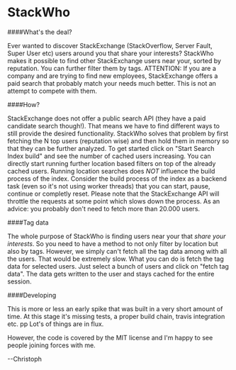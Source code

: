 # StackWho

####What's the deal?

Ever wanted to discover StackExchange (StackOverflow, Server Fault, Super User etc) users around you that share your interests? StackWho makes it possible to find other StackExchange users near your, sorted by reputation. You can further filter them by tags. ATTENTION: If you are a company and are trying to find new employees, StackExchange offers a paid search that probably match your needs much better. This is not an attempt to compete with them.

####How?

StackExchange does not offer a public search API (they have a paid candidate search though!). That means we have to find different ways to still provide the desired functionality. StackWho solves that problem by first fetching the N top users (reputation wise) and then hold them in memory so that they can be further analyzed. To get started click on "Start Search Index build" and see the number of cached users increasing. You can directly start running further location based filters on top of the already cached users. Running location searches does *NOT* influence the build process of the index. Consider the build process of the index as a backend task (even so it's not using worker threads) that you can start, pause, continue or completly reset. Please note that the StackExchange API will throttle the requests at some point which slows down the process. As an advice: you probably don't need to fetch more than 20.000 users.

####Tag data

The whole purpose of StackWho is finding users near your that *share your interests*. So you need to have a method to not only filter by location but also by tags. However, we simply can't fetch all the tag data among with all the users. That would be extremely slow. What you can do is fetch the tag data for selected users. Just select a bunch of users and click on "fetch tag data". The data gets written to the user and stays cached for the entire session.

####Developing

This is more or less an early spike that was built in a very short amount of time.
At this stage it's missing tests, a proper build chain, travis integration etc. pp
Lot's of things are in flux.

However, the code is covered by the MIT license and I'm happy to see people joining forces with me.

--Christoph
